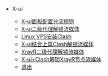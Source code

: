 * X-ui

  * [X-ui面板配置分流规则](fl/)
  * [X-ui二级代理解锁流媒体](fl/X-ui二级代理解锁流媒体)
  * [Linux VPS安装Clash](fl/LinuxVPS安装Clash)
  * [X-ui结合上篇Clash解锁流媒体](fl/X-ui+Clash)
  * [XrayR二级代理解锁流媒体](fl/XrayR二级代理解锁流媒体)
  * [X-ui+Clash解锁XrayR节点流媒体](fl/X-ui+Clash解锁XrayR节点流媒体)
  * [退出]()
